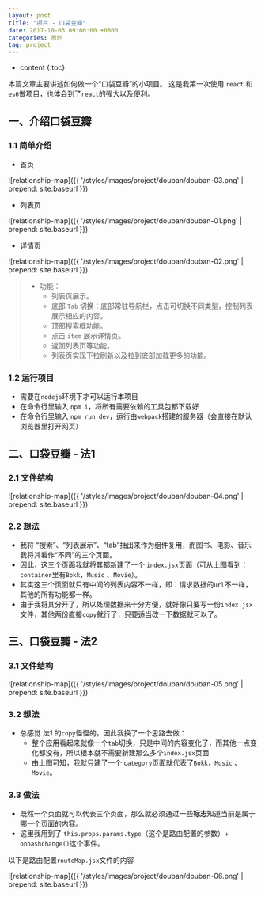 ```yaml
---
layout: post
title: "项目 - 口袋豆瓣"
date: 2017-10-03 09:00:00 +0800 
categories: 原创
tag: project
---
```

* content
{:toc}

本篇文章主要讲述如何做一个“口袋豆瓣”的小项目。
这是我第一次使用 `react` 和 `es6`做项目，也体会到了`react`的强大以及便利。

<!-- more -->

## 一、介绍口袋豆瓣

### 1.1 简单介绍

* 首页

![relationship-map]({{ '/styles/images/project/douban/douban-03.png' | prepend: site.baseurl }})

* 列表页

![relationship-map]({{ '/styles/images/project/douban/douban-01.png' | prepend: site.baseurl }})

* 详情页

![relationship-map]({{ '/styles/images/project/douban/douban-02.png' | prepend: site.baseurl }})

> * 功能：
>    * 列表页展示。
>    * 底部 `Tab` 切换：底部常驻导航栏，点击可切换不同类型，控制列表展示相应的内容。
>    * 顶部搜索框功能。
>    * 点击 `item` 展示详情页。
>    * 返回列表页等功能。
>    * 列表页实现下拉刷新以及拉到底部加载更多的功能。

### 1.2 运行项目

* 需要在`nodejs`环境下才可以运行本项目
* 在命令行里输入 `npm i`，将所有需要依赖的工具包都下载好
* 在命令行里输入 `npm run dev`，运行由`webpack`搭建的服务器（会直接在默认浏览器里打开网页）

## 二、口袋豆瓣 - 法1

### 2.1 文件结构

![relationship-map]({{ '/styles/images/project/douban/douban-04.png' | prepend: site.baseurl }})

### 2.2 想法

* 我将 “搜索”、“列表展示”、“tab”抽出来作为组件复用，而图书、电影、音乐我将其看作“不同”的三个页面。
* 因此，这三个页面我就将其都新建了一个 `index.jsx`页面（可从上图看到：`container`里有`Bokk`，`Music` 、`Movie`）。
* 其实这三个页面就只有中间的列表内容不一样，即：请求数据的`url`不一样，其他的所有功能都一样。
* 由于我将其分开了，所以处理数据来十分方便，就好像只要写一份`index.jsx`文件，其他两份直接`copy`就行了，只要适当改一下数据就可以了。

## 三、口袋豆瓣 - 法2

### 3.1 文件结构

![relationship-map]({{ '/styles/images/project/douban/douban-05.png' | prepend: site.baseurl }})

### 3.2 想法

* 总感觉 法1 的`copy`怪怪的，因此我换了一个思路去做：
  * 整个应用看起来就像一个`tab`切换，只是中间的内容变化了，而其他一点变化都没有，所以根本就不需要新建那么多个`index.jsx`页面
  * 由上图可知，我就只建了一个 `category`页面就代表了`Bokk`，`Music` 、`Movie`。

### 3.3 做法

* 既然一个页面就可以代表三个页面，那么就必须通过一些**标志**知道当前是属于哪一个页面的内容。
* 这里我用到了 `this.props.params.type`（这个是路由配置的参数）+ `onhashchange()`这个事件。

以下是路由配置`routeMap.jsx`文件的内容

![relationship-map]({{ '/styles/images/project/douban/douban-06.png' | prepend: site.baseurl }})

